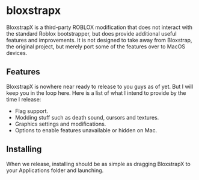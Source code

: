 # bloxstrapx

BloxstrapX is a third-party ROBLOX modification that does not interact with the standard Roblox bootstrapper, but does provide additional useful features and improvements.
It is not designed to take away from Bloxstrap, the original project, but merely port some of the features over to MacOS devices.

## Features
BloxstrapX is nowhere near ready to release to you guys as of yet. But I will keep you in the loop here.
Here is a list of what I intend to provide by the time I release:

- Flag support.
- Modding stuff such as death sound, cursors and textures.
- Graphics settings and modifications.
- Options to enable features unavailable or hidden on Mac.

## Installing
When we release, installing should be as simple as dragging BloxstrapX to your Applications folder and launching.
